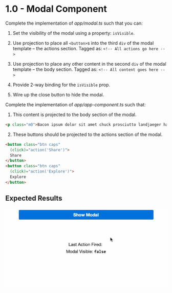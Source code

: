 # 1.0 - Modal Component

Complete the implementation of _*app/modal.ts*_ such that you can:

1. Set the visibility of the modal using a property: `isVisible`.

2. Use projection to place all `<button>`s into the third `div` of the modal template – the actions section. Tagged as: `<!-- All actions go here -->`

3. Use projection to place any other content in the second `div` of the modal template – the body section. Tagged as: `<!-- All content goes here -->`

4. Provide 2-way binding for the `isVisible` prop.

5. Wire up the close button to hide the modal.


Complete the implementation of  _*app/app-component.ts*_ such that:

1. This content is projected to the body section of the modal.
  ```html
  <p class="m0">Bacon ipsum dolor sit amet chuck prosciutto landjaeger ham hock filet mignon shoulder hamburger pig venison. Ham bacon corned beef, sausage kielbasa flank tongue pig drumstick capicola swine short loin ham hock kevin. Bacon t-bone hamburger turkey capicola rump short loin.</p>
  ```

2. These buttons should be projected to the actions section of the modal.

  ```html
  <button class="btn caps"
    (click)="action('Share')">
    Share
  </button>
  <button class="btn caps"
    (click)="action('Explore')">
    Explore
  </button>
  ```

## Expected Results

![](modal.gif)
